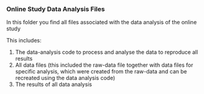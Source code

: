 ### Online Study Data Analysis Files

In this folder you find all files associated with the data analysis of the online study

This includes:

1. The data-analysis code to process and analyse the data to reproduce all results
2. All data files (this included the raw-data file together with data files for specific analysis, which were created from the raw-data and can be recreated using the data analysis code)
3. The results of all data analysis